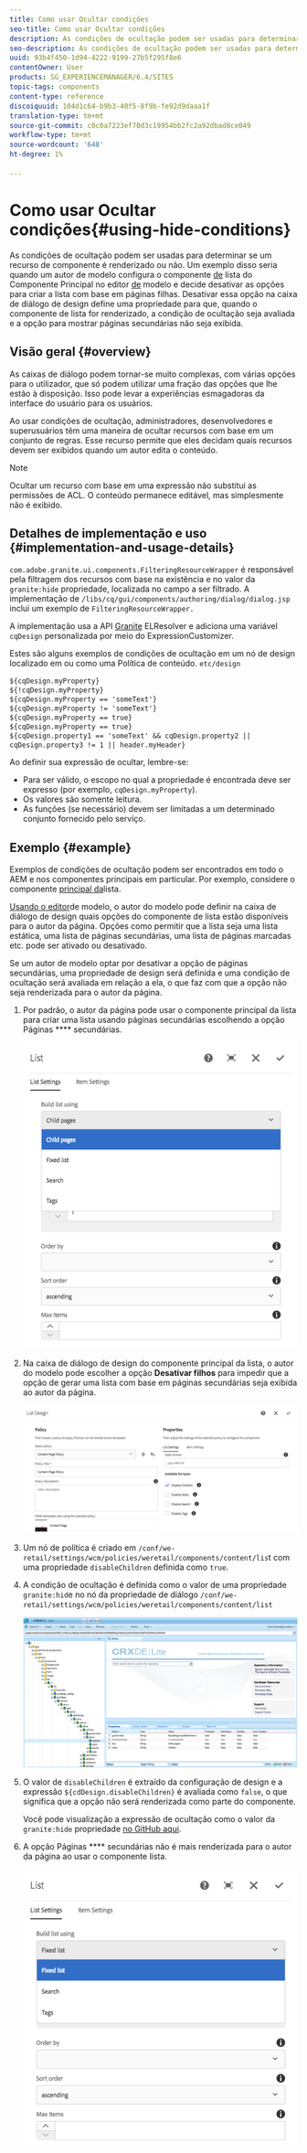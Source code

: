 ```yaml
---
title: Como usar Ocultar condições
seo-title: Como usar Ocultar condições
description: As condições de ocultação podem ser usadas para determinar se um recurso de componente é renderizado ou não.
seo-description: As condições de ocultação podem ser usadas para determinar se um recurso de componente é renderizado ou não.
uuid: 93b4f450-1d94-4222-9199-27b5f295f8e6
contentOwner: User
products: SG_EXPERIENCEMANAGER/6.4/SITES
topic-tags: components
content-type: reference
discoiquuid: 104d1c64-b9b3-40f5-8f9b-fe92d9daaa1f
translation-type: tm+mt
source-git-commit: c0c0a7223ef70d3c19954bb2fc2a92dbad8ce049
workflow-type: tm+mt
source-wordcount: '648'
ht-degree: 1%

---
```



# Como usar Ocultar condições{#using-hide-conditions}

As condições de ocultação podem ser usadas para determinar se um recurso de componente é renderizado ou não. Um exemplo disso seria quando um autor de modelo configura o componente [de](https://helpx.adobe.com/experience-manager/core-components/using/list.html) lista do Componente Principal no editor [de](/help/sites-authoring/templates.md) modelo e decide desativar as opções para criar a lista com base em páginas filhas. Desativar essa opção na caixa de diálogo de design define uma propriedade para que, quando o componente de lista for renderizado, a condição de ocultação seja avaliada e a opção para mostrar páginas secundárias não seja exibida.

## Visão geral {#overview}

As caixas de diálogo podem tornar-se muito complexas, com várias opções para o utilizador, que só podem utilizar uma fração das opções que lhe estão à disposição. Isso pode levar a experiências esmagadoras da interface do usuário para os usuários.

Ao usar condições de ocultação, administradores, desenvolvedores e superusuários têm uma maneira de ocultar recursos com base em um conjunto de regras. Esse recurso permite que eles decidam quais recursos devem ser exibidos quando um autor edita o conteúdo.

>[!NOTE]
>
>Ocultar um recurso com base em uma expressão não substitui as permissões de ACL. O conteúdo permanece editável, mas simplesmente não é exibido.

## Detalhes de implementação e uso {#implementation-and-usage-details}

`com.adobe.granite.ui.components.FilteringResourceWrapper` é responsável pela filtragem dos recursos com base na existência e no valor da `granite:hide` propriedade, localizada no campo a ser filtrado. A implementação de `/libs/cq/gui/components/authoring/dialog/dialog.jsp` inclui um exemplo de `FilteringResourceWrapper.`

A implementação usa a API [Granite](https://helpx.adobe.com/experience-manager/6-4/sites/developing/using/reference-materials/granite-ui/api/jcr_root/libs/granite/ui/docs/server/el.html) ELResolver e adiciona uma variável `cqDesign` personalizada por meio do ExpressionCustomizer.

Estes são alguns exemplos de condições de ocultação em um nó de design localizado em ou como uma Política de conteúdo. `etc/design`

```
${cqDesign.myProperty}
${!cqDesign.myProperty}
${cqDesign.myProperty == 'someText'}
${cqDesign.myProperty != 'someText'}
${cqDesign.myProperty == true}
${cqDesign.myProperty == true}
${cqDesign.property1 == 'someText' && cqDesign.property2 || cqDesign.property3 != 1 || header.myHeader}
```

Ao definir sua expressão de ocultar, lembre-se:

* Para ser válido, o escopo no qual a propriedade é encontrada deve ser expresso (por exemplo, `cqDesign.myProperty`).
* Os valores são somente leitura.
* As funções (se necessário) devem ser limitadas a um determinado conjunto fornecido pelo serviço.

## Exemplo {#example}

Exemplos de condições de ocultação podem ser encontrados em todo o AEM e nos componentes [](https://docs.adobe.com/content/help/br/experience-manager-core-components/using/introduction.html) principais em particular. Por exemplo, considere o componente [principal da](https://helpx.adobe.com/experience-manager/core-components/using/list.html)lista.

[Usando o editor](/help/sites-authoring/templates.md)de modelo, o autor do modelo pode definir na caixa de diálogo de design quais opções do componente de lista estão disponíveis para o autor da página. Opções como permitir que a lista seja uma lista estática, uma lista de páginas secundárias, uma lista de páginas marcadas etc. pode ser ativado ou desativado.

Se um autor de modelo optar por desativar a opção de páginas secundárias, uma propriedade de design será definida e uma condição de ocultação será avaliada em relação a ela, o que faz com que a opção não seja renderizada para o autor da página.

1. Por padrão, o autor da página pode usar o componente principal da lista para criar uma lista usando páginas secundárias escolhendo a opção Páginas **** secundárias.

   ![chlimage_1-218](assets/chlimage_1-218.png)

1. Na caixa de diálogo de design do componente principal da lista, o autor do modelo pode escolher a opção **Desativar filhos** para impedir que a opção de gerar uma lista com base em páginas secundárias seja exibida ao autor da página.

   ![chlimage_1-219](assets/chlimage_1-219.png)

1. Um nó de política é criado em `/conf/we-retail/settings/wcm/policies/weretail/components/content/lis`t com uma propriedade `disableChildren` definida como `true`.
1. A condição de ocultação é definida como o valor de uma propriedade `granite:hid`e no nó da propriedade de diálogo `/conf/we-retail/settings/wcm/policies/weretail/components/content/list`

   ![chlimage_1-220](assets/chlimage_1-220.png)

1. O valor de `disableChildren` é extraído da configuração de design e a expressão `${cdDesign.disableChildren}` é avaliada como `false`, o que significa que a opção não será renderizada como parte do componente.

   Você pode visualização a expressão de ocultação como o valor da `granite:hide` propriedade [no GitHub aqui](https://github.com/Adobe-Marketing-Cloud/aem-core-wcm-components/blob/master/content/src/content/jcr_root/apps/core/wcm/components/list/v1/list/_cq_dialog/.content.xml#L40).

1. A opção Páginas **** secundárias não é mais renderizada para o autor da página ao usar o componente lista.

   ![chlimage_1-221](assets/chlimage_1-221.png)

